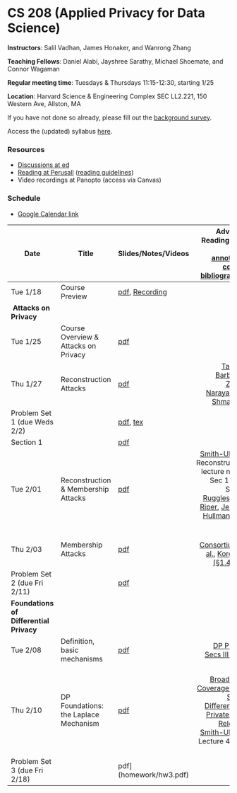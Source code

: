 # CS 208 (Applied Privacy for Data Science)

**Instructors**: Salil Vadhan, James Honaker, and Wanrong Zhang

**Teaching Fellows**: Daniel Alabi, Jayshree Sarathy, Michael Shoemate, and Connor Wagaman

**Regular meeting time**: Tuesdays & Thursdays 11:15-12:30, starting 1/25

**Location**: Harvard Science & Engineering Complex SEC LL2.221, 150 Western Ave, Allston, MA

If you have not done so already, please fill out the [background survey](https://docs.google.com/forms/d/e/1FAIpQLSfYrvV08oMJr5idotBG1eIyE6rafbKymxs_8gm9iUqpC73vKg/viewform).

Access the (updated) syllabus [here](files/cs208_spring2022_syllabus.pdf).


### Resources

* [Discussions at ed][ed]
* [Reading at Perusall][perusall] ([reading guidelines])
* Video recordings at Panopto (access via Canvas)
 
[ed]: https://edstem.org/us/courses/19868/
[perusall]: https://app.perusall.com/courses/compsci-208-applied-privacy-for-data-science/
[reading guidelines]: files/reading_and_commenting_guidelines.pdf


### Schedule

* [Google Calendar link][gcal]

[gcal]: https://calendar.google.com/calendar/u/0?cid=Y19lYjYwZ2NzcDdoZTBwamZqMG1ldGs0NnE3MEBncm91cC5jYWxlbmRhci5nb29nbGUuY29t


| **Date**                                 | **Title**                            | **Slides/Notes/Videos**                          |          **Advance Reading** (see also [annotated course bibliography]) 
|------------------------------------------|-------------------------------|--------------------------------------------------|----------------------------------------------------------------------------------------------------------------:|
| Tue 1/18                                 | Course Preview                       | [pdf][jan18:pdf], [Recording][jan18:video]       |                                                                                                                 |
| **Attacks on Privacy**                   |
| Tue 1/25                                 | Course Overview & Attacks on Privacy | [pdf][jan25:pdf]                                 |                                                                                                                 |
| Thu 1/27                                 | Reconstruction Attacks               | [pdf](presentations/reconstruction.pdf)          |                                                               [Tanner], [Barbaro-Zeller], [Narayanan-Shmatikov] |
| Problem Set 1 (due Weds 2/2)             |                                      | [pdf](homework/hw1.pdf), [tex](homework/hw1.tex) |                                                                                                                 |
| Section 1                                |                                      | [pdf](section/section1.pdf)                      |                                                                                                                 |
| Tue 2/01                                 | Reconstruction & Membership Attacks  | [pdf](presentations/membership.pdf)              | [Smith-Ullman] Reconstruction lecture notes, Sec 1-2.1, Sec 3, [Ruggles-van Riper], [Jessica Hullman blog post] |
| Thu 2/03                                 | Membership Attacks                   | [pdf](presentations/membership-attacks.pdf)      |                                                                 [P3G Consortium et al.],  [Korolova (§1,4,6,8)] |
| Problem Set 2 (due Fri 2/11)             |                                      | [pdf](homework/hw2.pdf)                          |                                                                                                                 |
| **Foundations of Differential Privacy**  |
| Tue 2/08                                 | Definition, basic mechanisms         | [pdf](presentations/DP-foundations1.pdf)         |                                                                                       [DP Primer Secs III-IV.B] |
| Thu 2/10                                 | DP Foundations: the Laplace Mechanism| [pdf](presentations/DP-laplace.pdf)         |                                                                                       [U.S. Broadband Coverage Data Set: A Differentially Private Data Release](https://arxiv.org/pdf/2103.14035v2.pdf), [Smith-Ullman] Lecture 4, Sec 4  |
| Problem Set 3 (due Fri 2/18)             |                                      | pdf](homework/hw3.pdf)|                                                                                                                 |



[jan18:pdf]: files/course_preview.pdf
[jan18:video]: https://harvard.zoom.us/rec/play/rNU5_swSdM3xVtAd3rTReJtniCNhE4oKY54CWsA2hIPpnt2PmZGPbO-yOvIs0NpIS9y1ilRJ6SWsvH9P.hVnF5j1z4LYMDVYM

[jan25:pdf]: presentations/overview-reidentification.pdf

[annotated course bibliography]: files/cs208_annotated_bibliography.pdf
[Tanner]: https://www.forbes.com/sites/adamtanner/2013/04/25/harvard-professor-re-identifies-anonymous-volunteers-in-dna-study/#4b8a122d92c9
[Barbaro-Zeller]: https://www.nytimes.com/2006/08/09/technology/09aol.html
[Narayanan-Shmatikov]: https://dl.acm.org/citation.cfm?id=1743558
[Smith-Ullman]: https://dpcourse.github.io/
[Ruggles-van Riper]: https://link.springer.com/article/10.1007%2Fs11113-021-09674-3
[Jessica Hullman blog post]: https://statmodeling.stat.columbia.edu/2021/08/27/shots-taken-shots-returned-regarding-the-census-motivation-for-using-differential-privacy-and-btw-its-not-an-algorithm
[P3G Consortium et al.]: https://journals.plos.org/plosgenetics/article?id=10.1371/journal.pgen.1000665
[Korolova (§1,4,6,8)]: https://journalprivacyconfidentiality.org/index.php/jpc/article/view/594
[DP Primer Secs III-IV.B]: https://salil.seas.harvard.edu/files/salil/files/differential_privacy_primer_nontechnical_audience.pdf

